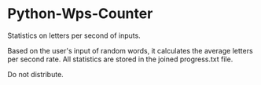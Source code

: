 # Python-Wps-Counter
Statistics on letters per second of inputs.

Based on the user's input of random words, it calculates the average letters per second rate.
All statistics are stored in the joined progress.txt file.

Do not distribute.

